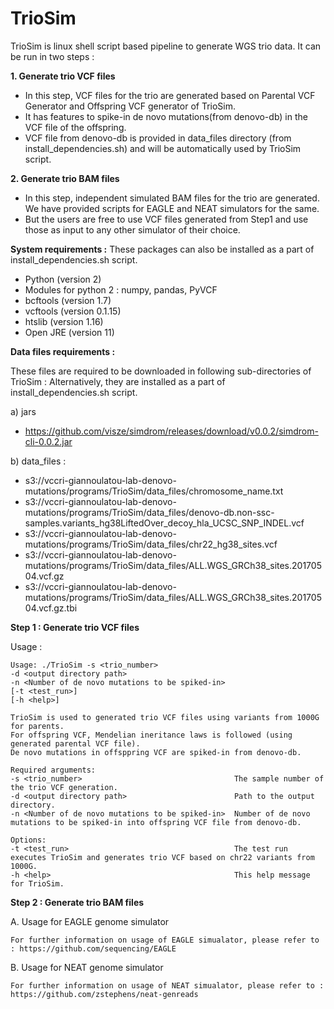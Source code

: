 # TrioSim

TrioSim is linux shell script based pipeline to generate WGS trio data. It can be run in two steps :

**1. Generate trio VCF files**

* In this step, VCF files for the trio are generated based on Parental VCF Generator and Offspring VCF generator of TrioSim.
* It has features to spike-in de novo mutations(from denovo-db) in the VCF file of the offspring.
* VCF file from denovo-db is provided in data_files directory (from install_dependencies.sh) and will be automatically used by TrioSim script.

**2. Generate trio BAM files**

* In this step, independent simulated BAM files for the trio are generated. We have provided scripts for EAGLE and NEAT simulators for the same. 
* But the users are free to use VCF files generated from Step1 and use those as input to any other simulator of their choice.

**System requirements :**
These packages can also be installed as a part of install_dependencies.sh script.

* Python (version 2)
* Modules for python 2 : numpy, pandas, PyVCF
* bcftools (version 1.7)
* vcftools (version 0.1.15)
* htslib (version 1.16)
* Open JRE (version 11)

**Data files requirements :**

These files are required to be downloaded in following sub-directories of TrioSim :
Alternatively, they are installed as a part of install_dependencies.sh script.

a) jars
* https://github.com/visze/simdrom/releases/download/v0.0.2/simdrom-cli-0.0.2.jar

b) data_files : 
* s3://vccri-giannoulatou-lab-denovo-mutations/programs/TrioSim/data_files/chromosome_name.txt
* s3://vccri-giannoulatou-lab-denovo-mutations/programs/TrioSim/data_files/denovo-db.non-ssc-samples.variants_hg38LiftedOver_decoy_hla_UCSC_SNP_INDEL.vcf
* s3://vccri-giannoulatou-lab-denovo-mutations/programs/TrioSim/data_files/chr22_hg38_sites.vcf
* s3://vccri-giannoulatou-lab-denovo-mutations/programs/TrioSim/data_files/ALL.WGS_GRCh38_sites.20170504.vcf.gz
* s3://vccri-giannoulatou-lab-denovo-mutations/programs/TrioSim/data_files/ALL.WGS_GRCh38_sites.20170504.vcf.gz.tbi


**Step 1 : Generate trio VCF files**

   Usage :

    Usage: ./TrioSim -s <trio_number>
	-d <output directory path>
	-n <Number of de novo mutations to be spiked-in>
	[-t <test_run>]
	[-h <help>]
	
	TrioSim is used to generated trio VCF files using variants from 1000G for parents.
	For offspring VCF, Mendelian ineritance laws is followed (using generated parental VCF file).  
	De novo mutations in offsppring VCF are spiked-in from denovo-db.
	
	Required arguments:
	-s <trio_number>                                  The sample number of the trio VCF generation.
	-d <output directory path>                        Path to the output directory.
	-n <Number of de novo mutations to be spiked-in>  Number of de novo mutations to be spiked-in into offspring VCF file from denovo-db.
	
	Options:
	-t <test_run>                                     The test run executes TrioSim and generates trio VCF based on chr22 variants from 1000G.
	-h <help>                                         This help message for TrioSim.

**Step 2 : Generate trio BAM files**

A. Usage for EAGLE genome simulator
    
    For further information on usage of EAGLE simualator, please refer to : https://github.com/sequencing/EAGLE
    
B. Usage for NEAT genome simulator
    
    For further information on usage of NEAT simualator, please refer to : https://github.com/zstephens/neat-genreads
    
    
